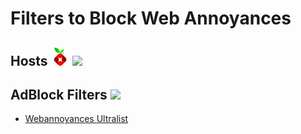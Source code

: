 # Filters to Block Web Annoyances

## Hosts ![](https://raw.githubusercontent.com/DevShubam/Filterlist-Collection/main/img/Icon-Small.png) ![](https://user-images.githubusercontent.com/65375709/110261600-dd47a900-7f7e-11eb-902f-e95eb87fa980.png)



## AdBlock Filters ![](https://user-images.githubusercontent.com/65375709/110261600-dd47a900-7f7e-11eb-902f-e95eb87fa980.png)

- [Webannoyances Ultralist](https://github.com/yourduskquibbles/webannoyances)
